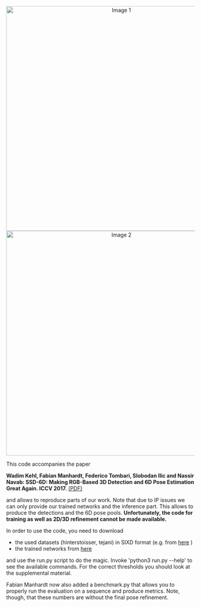 <div align="center">
  <img src="https://github.com/user-attachments/assets/756de334-bf68-45b4-af88-3abdaf26cf44" width="600" alt="Image 1" style="margin-right: 20px;">  
  <img src="https://github.com/user-attachments/assets/411db160-a550-4c5b-9973-53ddfadf5c0f" width="600" alt="Image 2">
</div>

This code accompanies the paper

**Wadim Kehl, Fabian Manhardt, Federico Tombari, Slobodan Ilic and Nassir Navab:
SSD-6D: Making RGB-Based 3D Detection and 6D Pose Estimation Great Again. ICCV 2017.**  [(PDF)]( https://www.dropbox.com/s/k6cbdb77d6ubdfv/kehl2017iccv.pdf?dl=0)


and allows to reproduce parts of our work. Note that due to IP issues we can only 
provide our trained networks and the inference part. This allows to produce the detections and 
the 6D pose pools. **Unfortunately, the code for training as well as 2D/3D refinement cannot be made available.**

In order to use the code, you need to download
* the used datasets (hinterstoisser, tejani) in 
SIXD format (e.g. from [here](http://cmp.felk.cvut.cz/sixd/challenge_2017/) )
* the trained networks from [here](https://www.dropbox.com/sh/08mv6fmzi6dylj2/AACIK-odLEu560UDUs2WY9Sba?dl=0)

and use the run.py script to do the magic. Invoke 'python3 run.py --help' to see the available commands. 
For the correct thresholds you should look at the supplemental material.

Fabian Manhardt now also added a benchmark.py that allows you to properly run the evaluation on a sequence and produce metrics. Note, though, that these numbers are without the final pose refinement.





